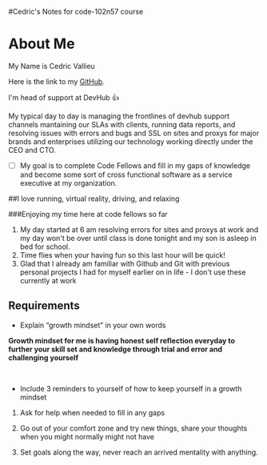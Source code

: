 #Cedric's Notes for code-102n57 course

# About Me

My Name is Cedric Vallieu

Here is the link to my [GitHub](https://github.com/Smacksmack206).

I'm head of support at DevHub :+1: 

My typical day to day is managing the frontlines of devhub support channels mantaining our SLAs with clients, running data reports, and resolving issues with errors and bugs and SSL on sites and proxys for major brands and enterprises utilizing our technology working directly under the CEO and CTO.

- [ ] My goal is to complete Code Fellows and fill in my gaps of knowledge and become some sort of cross functional software as a service executive at my organization. 

##I love running, virtual reality, driving, and relaxing


###Enjoying my time here at code fellows so far

1. My day started at 6 am resolving errors for sites and proxys at work and my day won't be over until class is done tonight and my son is asleep in bed for school.
2. Time flies when your having fun so this last hour will be quick!
3. Glad that I already am familiar with Github and Git with previous personal projects I had for myself earlier on in life - I don't use these currently at work

## Requirements

- Explain “growth mindset” in your own words

**Growth mindset for me is having honest self reflection everyday to further your skill set and knowledge through trial and error and challenging yourself**

<br>

- Include 3 reminders to yourself of how to keep yourself in a growth mindset

1. Ask for help when needed to fill in any gaps

2. Go out of your comfort zone and try new things, share your thoughts when you might normally might not have

3. Set goals along the way, never reach an arrived mentality with anything.

